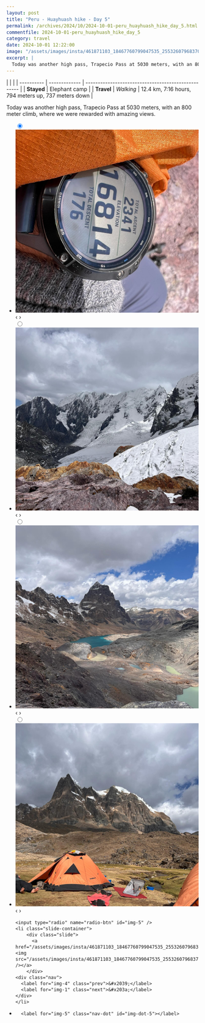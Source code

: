 ```yaml
---
layout: post
title: "Peru - Huayhuash hike - Day 5"
permalink: /archives/2024/10/2024-10-01-peru_huayhuash_hike_day_5.html
commentfile: 2024-10-01-peru_huayhuash_hike_day_5
category: travel
date: 2024-10-01 12:22:00
image: "/assets/images/insta/461871103_18467760799047535_2553260796837004788_n_18054840676846271.jpg"
excerpt: |
  Today was another high pass, Trapecio Pass at 5030 meters, with an 800 meter climb.
---
```


|            |               |
| ---------- | ------------- | --------------------------------------------------- |
| **Stayed** | Elephant camp |
| **Travel** | _Walking_     | 12.4 km, 7:16 hours, 794 meters up, 737 meters down |

Today was another high pass, Trapecio Pass at 5030 meters, with an 800 meter climb, where we were rewarded with amazing views.

<ul class="slides">
    <input type="radio" name="radio-btn" id="img-1" checked="checked" />
    <li class="slide-container">
        <div class="slide">
          <a href="/assets/images/insta/461853208_18467760823047535_9118498806041080330_n_17871659316127192.jpg"><img src="/assets/images/insta/461853208_18467760823047535_9118498806041080330_n_17871659316127192.jpg" /></a>
        </div>
    <div class="nav">
      <label for="img-5" class="prev">&#x2039;</label>
      <label for="img-2" class="next">&#x203a;</label>
    </div>
    </li>
        <input type="radio" name="radio-btn" id="img-2"  />
    <li class="slide-container">
        <div class="slide">
          <a href="/assets/images/insta/462337748_18467760835047535_6387482249352408730_n_17865102474241143.jpg"><img src="/assets/images/insta/462337748_18467760835047535_6387482249352408730_n_17865102474241143.jpg" /></a>
        </div>
    <div class="nav">
      <label for="img-1" class="prev">&#x2039;</label>
      <label for="img-3" class="next">&#x203a;</label>
    </div>
    </li>
        <input type="radio" name="radio-btn" id="img-3"  />
    <li class="slide-container">
        <div class="slide">
          <a href="/assets/images/insta/461746664_18467760868047535_6738232052801007521_n_17932946447817572.jpg"><img src="/assets/images/insta/461746664_18467760868047535_6738232052801007521_n_17932946447817572.jpg" /></a>
        </div>
    <div class="nav">
      <label for="img-2" class="prev">&#x2039;</label>
      <label for="img-4" class="next">&#x203a;</label>
    </div>
    </li>
        <input type="radio" name="radio-btn" id="img-4"  />
    <li class="slide-container">
        <div class="slide">
          <a href="/assets/images/insta/462094871_18467760859047535_8786572615768981983_n_17927259824953293.jpg"><img src="/assets/images/insta/462094871_18467760859047535_8786572615768981983_n_17927259824953293.jpg" /></a>
        </div>
    <div class="nav">
      <label for="img-3" class="prev">&#x2039;</label>
      <label for="img-5" class="next">&#x203a;</label>
    </div>
    </li>
    
    <input type="radio" name="radio-btn" id="img-5" />
    <li class="slide-container">
        <div class="slide">
          <a href="/assets/images/insta/461871103_18467760799047535_2553260796837004788_n_18054840676846271.jpg"><img src="/assets/images/insta/461871103_18467760799047535_2553260796837004788_n_18054840676846271.jpg" /></a>
        </div>
    <div class="nav">
      <label for="img-4" class="prev">&#x2039;</label>
      <label for="img-1" class="next">&#x203a;</label>
    </div>
    </li>
			
<li class="nav-dots">
      <label for="img-1" class="nav-dot" id="img-dot-1"></label>
      <label for="img-2" class="nav-dot" id="img-dot-2"></label>
      <label for="img-3" class="nav-dot" id="img-dot-3"></label>
      <label for="img-4" class="nav-dot" id="img-dot-4"></label>

      <label for="img-5" class="nav-dot" id="img-dot-5"></label>

</li>
</ul>
